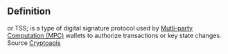 ## Definition

or TSS; is a type of digital signature protocol used by [Mutli-party Computation (MPC)](https://cryptoapis.io/products/wallet-as-a-service/mpc) wallets to authorize transactions or key state changes.  
Source [Cryptoapis](https://cryptoapis.io/blog/78-what-is-the-threshold-signature-scheme)